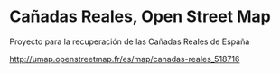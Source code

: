 # Cañadas Reales, Open Street Map

Proyecto para la recuperación de las Cañadas Reales de España




http://umap.openstreetmap.fr/es/map/canadas-reales_518716

